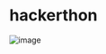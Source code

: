# hackerthon

![image](https://github.com/stanleyshen2003/hackerthon/assets/104571112/fb6234dc-4459-41e9-8408-b6d918eeef9f)
